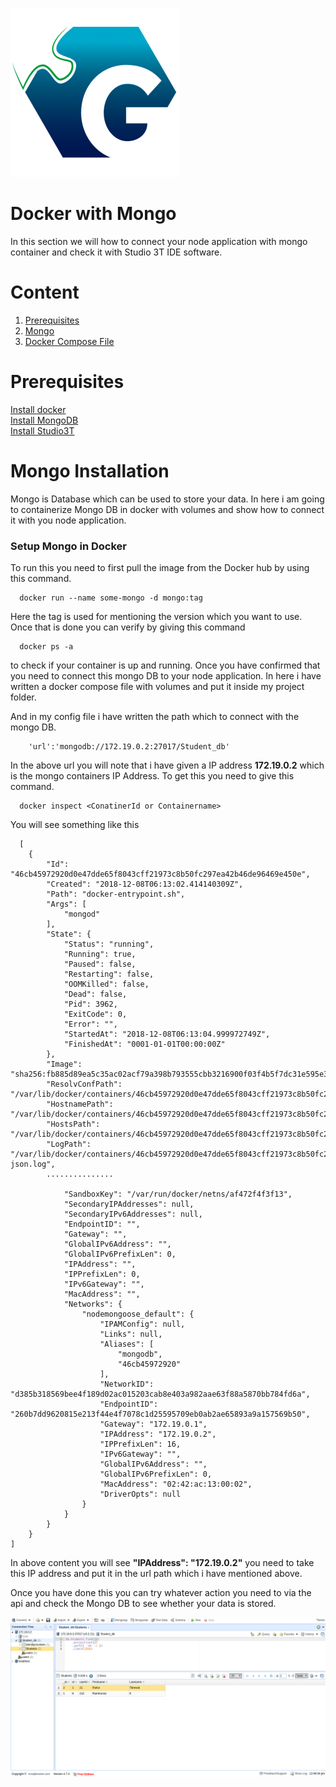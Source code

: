 ![Logo](https://github.com/tibrahul/Mongo-Docker/blob/master/docs/GeppettoIcon.png?raw=true"Logo")

# Docker with Mongo<br/>
 In this section we will how to connect your node application with mongo container and check it with Studio 3T IDE software.
 
# Content<br/>
 1. [Prerequisites](#prerequisites)
 1. [Mongo](#mongo-installation)
 1. [Docker Compose File](https://github.com/tibrahul/Mongo-Docker/blob/master/docker-compose.yml)
 
 
# Prerequisites<br/> 
  [Install docker](https://docs.docker.com/install/)<br/>
  [Install MongoDB](https://docs.mongodb.com/manual/tutorial/install-mongodb-on-ubuntu/)<br/>
  [Install Studio3T](https://studio3t.com/download/)
 
# Mongo Installation<br/>
   Mongo is Database which can be used to store your data. In here i am going to containerize Mongo DB in docker with volumes and show how to connect it with you node application.
   
### Setup Mongo in Docker
   To run this you need to first pull the image from the Docker hub by using this command.
   
      docker run --name some-mongo -d mongo:tag
   
   Here the tag is used for mentioning the version which you want to use. Once that is done you can verify by giving this command
   
      docker ps -a
   
   to check if your container is up and running. Once you have confirmed that you need to connect this mongo DB to your node application. In here i have written a docker compose file with volumes and put it inside my project folder.
   
   And in my config file i have written the path which to connect with the mongo DB. 
   
        'url':'mongodb://172.19.0.2:27017/Student_db'
        
   In the above url you will note that i have given a IP address **172.19.0.2** which is the mongo containers IP Address. To get this you need to give this command.
   
      docker inspect <ConatinerId or Containername>
      
 You will see something like this 
      
      [
        {
            "Id": "46cb45972920d0e47dde65f8043cff21973c8b50fc297ea42b46de96469e450e",
            "Created": "2018-12-08T06:13:02.414140309Z",
            "Path": "docker-entrypoint.sh",
            "Args": [
                "mongod"
            ],
            "State": {
                "Status": "running",
                "Running": true,
                "Paused": false,
                "Restarting": false,
                "OOMKilled": false,
                "Dead": false,
                "Pid": 3962,
                "ExitCode": 0,
                "Error": "",
                "StartedAt": "2018-12-08T06:13:04.999972749Z",
                "FinishedAt": "0001-01-01T00:00:00Z"
            },
            "Image": "sha256:fb885d89ea5c35ac02acf79a398b793555cbb3216900f03f4b5f7dc31e595e31",
            "ResolvConfPath": "/var/lib/docker/containers/46cb45972920d0e47dde65f8043cff21973c8b50fc297ea42b46de96469e450e/resolv.conf",
            "HostnamePath": "/var/lib/docker/containers/46cb45972920d0e47dde65f8043cff21973c8b50fc297ea42b46de96469e450e/hostname",
            "HostsPath": "/var/lib/docker/containers/46cb45972920d0e47dde65f8043cff21973c8b50fc297ea42b46de96469e450e/hosts",
            "LogPath": "/var/lib/docker/containers/46cb45972920d0e47dde65f8043cff21973c8b50fc297ea42b46de96469e450e/46cb45972920d0e47dde65f8043cff21973c8b50fc297ea42b46de96469e450e-json.log",
            ...............
            
                "SandboxKey": "/var/run/docker/netns/af472f4f3f13",
                "SecondaryIPAddresses": null,
                "SecondaryIPv6Addresses": null,
                "EndpointID": "",
                "Gateway": "",
                "GlobalIPv6Address": "",
                "GlobalIPv6PrefixLen": 0,
                "IPAddress": "",
                "IPPrefixLen": 0,
                "IPv6Gateway": "",
                "MacAddress": "",
                "Networks": {
                    "nodemongoose_default": {
                        "IPAMConfig": null,
                        "Links": null,
                        "Aliases": [
                            "mongodb",
                            "46cb45972920"
                        ],
                        "NetworkID": "d385b318569bee4f189d02ac015203cab8e403a982aae63f88a5870bb784fd6a",
                        "EndpointID": "260b7dd9620815e213f44e4f7078c1d25595709eb0ab2ae65893a9a157569b50",
                        "Gateway": "172.19.0.1",
                        "IPAddress": "172.19.0.2",
                        "IPPrefixLen": 16,
                        "IPv6Gateway": "",
                        "GlobalIPv6Address": "",
                        "GlobalIPv6PrefixLen": 0,
                        "MacAddress": "02:42:ac:13:00:02",
                        "DriverOpts": null
                    }
                }
            }
        }
    ]
    
 In above content you will see **"IPAddress": "172.19.0.2"** you need to take this IP address and put it in the url path which i have mentioned above.
 
Once you have done this you can try whatever action you need to via the api and check the Mongo DB to see whether your data is stored.

![Mongo](https://github.com/tibrahul/Mongo-Docker/blob/master/docs/Selection_075.png?raw=true"Mongo")


